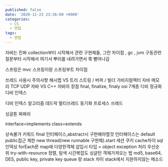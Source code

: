 ```yaml
---
published: false
date: '2020-11-23 23:36:00 +0900'
categories:
  - CS
  - 면접
tags:
  - 면접
---
```

자바는 진짜 collection부터 시작해서 관련 구현체들, 그런 차이점 , gc , jvm 구동관련 질문부터 시작해서 여기서 뿌리를 내려가면서 쭉 뻗어나감

스프링은 mvc 
스프링이랑 스프링부트 차이점

쓰레드 사용시 주의사항
해시멥 VS 트리
스트링 / 버퍼 / 빌더
가비지컬렉터
자바 메모리
TCP UDP
자바 VS C++
자바의 장점
final, finalize, finaly
osi 7계층
디비 정규화
디비 인덱스

디비 인덱스 알고리즘
데드락
멀티쓰레드 동기화
프로세스 쓰레드

싱글톤 짜봐라



interface=implements
class=extends

상속불가 키워드 final
인터페이스,abstract시 구현해야할것
인터페이스는 default public접근 제한
new thread(new runnable 구현체).start
세션 쿠키 cache차이
sql 인덱싱
forEach문
map에 다양한객체 삽입시 타입 = object
exception 처리 우선순위
try-with-resource
정렬, 탐색 시간복잡도
싱글턴 객체가져오는 법
md5, base64, DES, public key, private key
queue 랑 stack 차이
stack에서 지원하지않는 메소드

